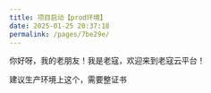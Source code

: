 ```yaml
---
title: 项目启动【prod环境】
date: 2025-01-25 20:37:18
permalink: /pages/7be29e/
---
```


你好呀，我的老朋友！我是老寇，欢迎来到老寇云平台！

建议生产环境上这个，需要整证书
